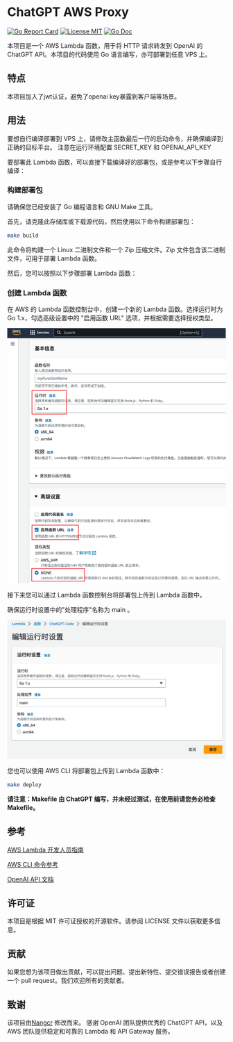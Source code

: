 # ChatGPT AWS Proxy

[![Go Report Card](https://goreportcard.com/badge/github.com/nangcr/chatgpt-aws-proxy)](https://goreportcard.com/report/github.com/nangcr/chatgpt-aws-proxy)
[![License MIT](https://img.shields.io/badge/license-MIT-blue.svg)](https://raw.githubusercontent.com/nangcr/chatgpt-aws-proxy/master/LICENSE)
[![Go Doc](https://img.shields.io/badge/godoc-reference-blue.svg?style=flat-square)](https://godoc.org/github.com/nangcr/chatgpt-aws-proxy)

本项目是一个 AWS Lambda 函数，用于将 HTTP 请求转发到 OpenAI 的 ChatGPT API。本项目的代码使用 Go 语言编写，亦可部署到任意 VPS 上。

## 特点
本项目加入了jwt认证，避免了openai key暴露到客户端等场景。
## 用法
要想自行编译部署到 VPS 上，请修改主函数最后一行的启动命令，并确保编译到正确的目标平台。
注意在运行环境配置 SECRET_KEY 和 OPENAI_API_KEY

要部署此 Lambda 函数，可以直接下载编译好的部署包，或是参考以下步骤自行编译：

### 构建部署包
请确保您已经安装了 Go 编程语言和 GNU Make 工具。

首先，请克隆此存储库或下载源代码，然后使用以下命令构建部署包：
``` bash
make build
```
此命令将构建一个 Linux 二进制文件和一个 Zip 压缩文件。Zip 文件包含该二进制文件，可用于部署 Lambda 函数。

然后，您可以按照以下步骤部署 Lambda 函数：

### 创建 Lambda 函数
在 AWS 的 Lambda 函数控制台中，创建一个新的 Lambda 函数。选择运行时为 Go 1.x，勾选高级设置中的 "启用函数 URL" 选项，并根据需要选择授权类型。

![](./Snipaste_2023-03-05_22-59-20.png)

接下来您可以通过 Lambda 函数控制台将部署包上传到 Lambda 函数中。

确保运行时设置中的"处理程序"名称为 main 。

![](./Snipaste_2023-03-08_13-12-35.png)

您也可以使用 AWS CLI 将部署包上传到 Lambda 函数中：

``` bash
make deploy
```

**请注意：Makefile 由 ChatGPT 编写，并未经过测试，在使用前请您务必检查Makefile。**

## 参考
[AWS Lambda 开发人员指南](https://docs.aws.amazon.com/lambda/latest/dg/welcome.html)

[AWS CLI 命令参考](https://docs.aws.amazon.com/cli/latest/reference/)

[OpenAI API 文档](https://beta.openai.com/docs/api-reference/introduction)

## 许可证
本项目是根据 MIT 许可证授权的开源软件。请参阅 LICENSE 文件以获取更多信息。

## 贡献
如果您想为该项目做出贡献，可以提出问题、提出新特性、提交错误报告或者创建一个 pull request。我们欢迎所有的贡献者。

## 致谢
该项目由[Nangcr](https://github.com/nangcr) 修改而来。
感谢 OpenAI 团队提供优秀的 ChatGPT API，以及 AWS 团队提供稳定和可靠的 Lambda 和 API Gateway 服务。